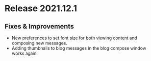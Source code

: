 # Release 2021.12.1

## Fixes & Improvements

* New preferences to set font size for both viewing content and composing new messages.
* Adding thumbnails to blog messages in the blog compose window works again.
